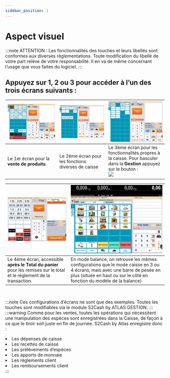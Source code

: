 ```yaml
---
sidebar_position: 1
---
```


# Aspect visuel


:::note
ATTENTION : Les fonctionnalités des touches et leurs libellés sont conformes aux diverses règlementations. Toute modification du libellé de votre part relève de votre responsabilité. Il en va de même concernant l’usage que vous faites du logiciel.
:::



## Appuyez sur 1, 2 ou 3 pour accéder à l’un des trois écrans suivants :

| ![illustration aspect test](../../static/docs/aspetVisuel/1.PNG) |  ![illustration aspect test](../../static/docs/aspetVisuel/2.PNG) | ![illustration aspect test](../../static/docs/aspetVisuel/4.PNG) | 
|-----------|-----------|-----------|
|Le 1er écran pour la **vente de produits**.| Le 2ème écran pour les fonctions diverses de caisse | Le 3ème écran pour les fonctionnalités propres à la caisse. Pour basculer dans la **Gestion** appuyez sur le bouton : <div className="contenaireImg"><img src="/docs/aspetVisuel/3.PNG" /></div> |


| ![illustration aspect test](../../static/docs/aspetVisuel/8.PNG) | ![illustration aspect test](../../static/docs/aspetVisuel/9.PNG) |
|-----------|-----------|
|Le 4ème écran, accessible **après le Total du panier** pour les remises sur le total et le règlement de la transaction. | En mode balance, on retrouve les mêmes configurations que le mode caisse en 3 ou 4 écrans, mais avec une barre de pesée en plus (située en haut ou sur le côté en fonction du modèle de la balance) |


&nbsp;

:::note
Ces configurations d’écrans ne sont que des exemples. Toutes les touches sont modifiables via le module S2Cash by ATLAS GESTION.
:::
:::warning
Comme pour les ventes, toutes les opérations qui nécessitent une manipulation des espèces sont enregistrées dans la Caisse, de façon à ce que le tiroir soit juste en fin de journée.
S2Cash by Atlas enregistre donc :
<li>Les dépenses de caisse</li><li>Les recettes de caisse</li><li>Les prélèvements d’espèces</li><li>Les apports de monnaie</li><li>Les règlements client</li><li>Les remboursements client</li>
:::

